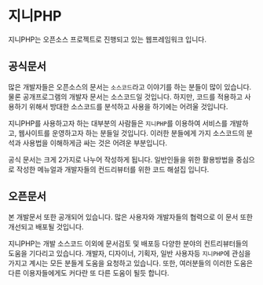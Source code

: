 # 지니PHP
지니PHP는 오픈소스 프로젝트로 진행되고 있는 웹프레임워크 입니다.

## 공식문서
많은 개발자들은 오픈소스의 문서는 `소스코드`라고 이야기를 하는 분들이 많이 있습니다. 물론 공개프로그램의 개발자 문서는 소스코드일 것입니다. 
하지만, 코드를 적용하고 사용하기 위해서 방대한 소스코드를 분석하고 사용을 하기에는 어려울 것입니다.

지니PHP를 사용하고자 하는 대부분의 사람들은 `지니PHP`를 이용하여 서비스를 개발하고, 웹사이트를 운영하고자 하는 분들일 것입니다. 이러한 분들에게 가지 소스코드의 분석과 사용법을 이해하게금 싸는 것은 어려운 부분입니다. 

공식 문서는 크게 2가지로 나누어 작성하게 됩니다. 일반인들을 위한 활용방법을 중심으로 작성한 메뉴얼과 개발자들의 컨드리뷰터를 위한 코드 해설집 입니다.

## 오픈문서
본 개발문서 또한 공개되어 있습니다. 많은 사용자와 개발자들의 협력으로 이 문서 또한 개선되고 배포될 것입니다.

지니PHP는 개발 소스코드 이외에 문서검토 및 배포등 다양한 분야의 컨트리뷰터들의 도움을 기다리고 있습니다. 
개발자, 디자이너, 기획자, 일반 사용자등 `지니PHP`에 관심을 가지고 계시는 모든 분들게 도움을 요청하고 있습니다. 또한, 여러분들의 이러한 도움은 다른 이용자들에게도 커다란 또 다른 도움이 될듯 합니다. 
